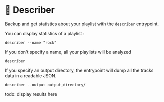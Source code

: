 # 📝 Describer

Backup and get statistics about your playlist with the `describer` entrypoint.

You can display statistics of a playlist :

```shell
describer --name "rock"
```

If you don't specify a name, all your playlists will be analyzed

```shell
describer
```

If you specify an output directory, the entrypoint will dump all the tracks data in a readable JSON. 

```shell
describer --output output_directory/
```

todo: display results here